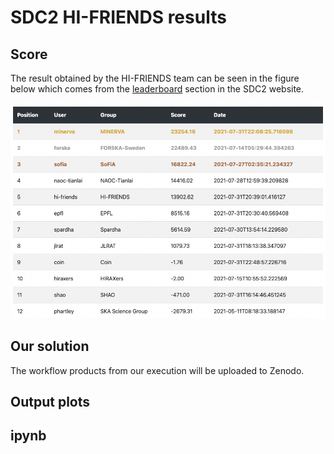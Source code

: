 # SDC2 HI-FRIENDS results

## Score

The result obtained by the HI-FRIENDS team can be seen in the figure below which comes from the [leaderboard](https://sdc2.astronomers.skatelescope.org/sdc2-challenge/leaderboard) section in the SDC2 website. 

![leaderboard](figures/leaderboard.png)

## Our solution

The workflow products from our execution will be uploaded to Zenodo.

## Output plots


## ipynb




